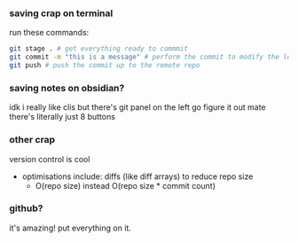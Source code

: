 
### saving crap on terminal

run these commands:
```bash 
git stage . # get everything ready to commmit
git commit -m "this is a message" # perform the commit to modify the local repo
git push # push the commit up to the remote repo
```

### saving notes on obsidian?

idk i really like clis
but there's git panel on the left
go figure it out mate
there's literally just 8 buttons
### other crap

version control is cool
- optimisations include: diffs (like diff arrays) to reduce repo size
	- O(repo size) instead O(repo size * commit count)

### github?

it's amazing!
put everything on it.